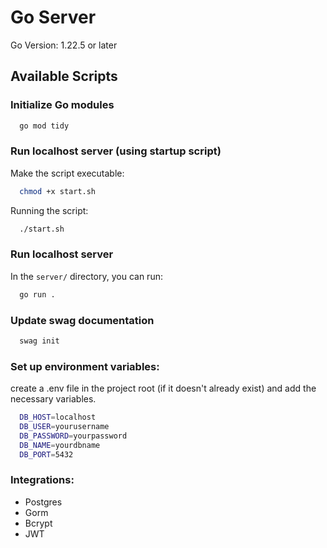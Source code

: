 # Go Server

Go Version: 1.22.5 or later

## Available Scripts

### Initialize Go modules

```bash
  go mod tidy
```

### Run localhost server (using startup script)
Make the script executable:
```bash
  chmod +x start.sh
```

Running the script:
```bash
  ./start.sh
```

### Run localhost server

In the `server/` directory, you can run:

```bash
  go run .
```

### Update swag documentation

```bash
  swag init
```

### Set up environment variables:

create a .env file in the project root (if it doesn't already exist) and add the necessary variables.

```bash
  DB_HOST=localhost
  DB_USER=yourusername
  DB_PASSWORD=yourpassword
  DB_NAME=yourdbname
  DB_PORT=5432
```

### Integrations:
- Postgres
- Gorm
- Bcrypt
- JWT